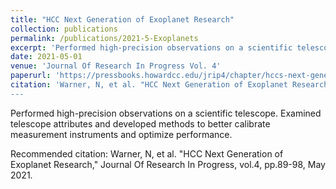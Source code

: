 ```yaml
---
title: "HCC Next Generation of Exoplanet Research"
collection: publications
permalink: /publications/2021-5-Exoplanets
excerpt: 'Performed high-precision observations on a scientific telescope. Examined telescope attributes and developed methods to better calibrate measurement instruments and optimize performance.'
date: 2021-05-01
venue: 'Journal Of Research In Progress Vol. 4'
paperurl: 'https://pressbooks.howardcc.edu/jrip4/chapter/hccs-next-generation-of-exoplanet-research/'
citation: 'Warner, N, et al. "HCC Next Generation of Exoplanet Research," Journal Of Research In Progress, vol.4, pp.89-98, May 2021.
---
```


Performed high-precision observations on a scientific telescope. Examined telescope attributes and developed methods to better calibrate measurement instruments and optimize performance.

Recommended citation: Warner, N, et al. "HCC Next Generation of Exoplanet Research," Journal Of Research In Progress, vol.4, pp.89-98, May 2021.

